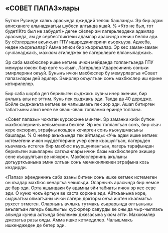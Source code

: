 ## «СОВЕТ ПАПАЗ»лары

Бутюн Русиеде халкъ арасында джиддий теляш башланды.
Эр бир адам аписханеге алынаджагъы шубеси алтында яшай.
% «Кто не был, тот будет!Кто был не забудет!»
деген сёзлер эм лагерьлердеки адамлар арасында, эм де сербестликтеки адамлар арасында кениш белли эди.
Бу сёзлердеки акъикъат ГПУ идареджилерини къоркъуза.
Аджеба, неден къоркъалар?
Амма эписи бир къоркъалар.
Эр кес заман-заман сучланаджакъ, махкюм этиледжек ве лагерьлерге ёлланыладжакъ.

Эр саба махбюслер ишке кетмек ичюн мейданда топлангъанда ГПУ мемуры юксек бир ерге чыкъып, Лагерьлер Идаресининъ сонъки эмирлерини окъуй.
Бунынъ ичюн махбюслер бу мемурларгъа «Совет папаз»лары дей эдилер.
Эмирлер окъулгъан сонъ махбюслер иш ерине кетирилелер.

Бир саба шорба деп берильген сыджакъ сувны ичер экеним, бир ачлыкъ алы ис эттим.
Кунь пек сыджакъ эди.
Талда да 40 дередже.
Бойле сыджакъта кетмек ве чалышмакъ пек зор эди.
Ашап битирген табагъыны алып келе ве яваш-яваш топланма еринде топлана.

«Совет папазы» чокътан курсюсине минген.
Эр заманки киби бутюн махбюслернинъ кельмесини беклей.
Эр кес топлангъан сонъ, бир къач кере оксюрип, этрафны козьден кечирген сонъ къонушмасыны башлады.
% О нелер акъкъында тек айтмады: «Учь адам ишке кетмек истемегени ичюн муддетлерине учер сене къошулгъан, лагерьден къачмакъ истеген бир махбюс къуршунлангъан, лагерь тарафындан берильген эшьяларны саткъанлары ичюн базы махбюслерге экишер сене къошулгъан ве иляхре».
Махбюслернинъ акълыны догъурткъанына эмин олгъан сонъ мемнюнликнен этрафына козь кездирди.

«Папаз» эфендининъ саба эзаны биткен сонъ ишке кетмек истемеген он къадар махбюс кенаргъа чекильди.
Оларнынъ арасында бир немсе де бар эди.
Орта яшындаки бу адамны эйи табиаты ичюн эр кес севе эди.
О куню чокъ ёргъун ве хаста корюне эди.
Айткъанына коре, сыджагъы олмагъаны ичюн лагерь докторы онъа иштен къалмагъа рухсет этмеген.
Оларнынъ ачлыкъ тутмакъ къарарында олгъаныны анълагъан лагерь башлыгъы куфюрлер савурды ве оны да чыр-чыплакъ алында кунеш астында беклемек джезасына укюм этти.
Махкюмлер джезагъа разы олды.
Амма ишке кетмедилер.
Чалышмакъ ишкенджеден де бетер эди.